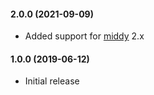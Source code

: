 #### 2.0.0 (2021-09-09)

- Added support for [middy](https://github.com/middyjs/middy) 2.x

#### 1.0.0 (2019-06-12)

- Initial release